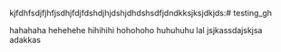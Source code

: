 kjfdhfsdjfjhfjsdhjfdjfdshdjhjdshjdhdshsdfjdndkksjksjdkjds:# testing_gh

hahahaha
hehehehe
hihihihi
hohohoho
huhuhuhu
lal
jsjkassdajskjsa
adakkas
